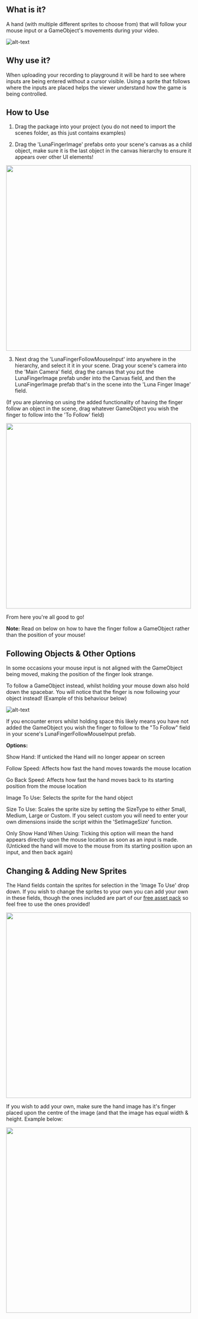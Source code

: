 ## What is it? 

A hand (with multiple different sprites to choose from) that will follow your mouse input or a GameObject's movements during your video.

![alt-text](https://media.giphy.com/media/1XOzf46BVNCtBZpOJ2/giphy.gif)
    
## Why use it?

When uploading your recording to playground it will be hard to see where inputs are being entered without a cursor visible. Using a sprite that follows where the inputs are placed helps the viewer understand how the game is being controlled.

## How to Use

1. Drag the package into your project (you do not need to import the scenes folder, as this just contains examples)

2. Drag the 'LunaFingerImage' prefabs onto your scene's canvas as a child object, make sure it is the last object in the canvas hierarchy to ensure it appears over other UI elements! 

<img src="https://i.imgur.com/NDtljq7.jpg" width="500">

3. Next drag the 'LunaFingerFollowMouseInput' into anywhere in the hierarchy, and select it it in your scene. Drag your scene's camera into the 'Main Camera' field, drag the canvas that you put the LunaFingerImage prefab under into the Canvas field, and then the LunaFingerImage prefab that's in the scene into the 'Luna Finger Image' field. 

(If you are planning on using the added functionality of having the finger follow an object in the scene, drag whatever GameObject you wish the finger to follow into the 'To Follow' field)

<img src="https://i.imgur.com/PQjMjsk.jpg" width="500">

From here you're all good to go! 

**Note:** Read on below on how to have the finger follow a GameObject rather than the position of your mouse!

## Following Objects & Other Options

In some occasions your mouse input is not aligned with the GameObject being moved, making the position of the finger look strange. 

To follow a GameObject instead, whilst holding your mouse down also hold down the spacebar. You will notice that the finger is now following your object instead! (Example of this behaviour below)

![alt-text](https://media2.giphy.com/media/IioRVND2aodw51WVIL/giphy.gif)

If you encounter errors whilst holding space this likely means you have not added the GameObject you wish the finger to follow to the "To Follow" field in your scene's LunaFingerFollowMouseInput prefab. 

**Options:**

Show Hand: If unticked the Hand will no longer appear on screen

Follow Speed: Affects how fast the hand moves towards the mouse location

Go Back Speed: Affects how fast the hand moves back to its starting position from the mouse location

Image To Use: Selects the sprite for the hand object

Size To Use: Scales the sprite size by setting the SizeType to either Small, Medium, Large or Custom. If you select custom you will need to enter your own dimensions inside the script within the 'SetImageSize' function.

Only Show Hand When Using: Ticking this option will mean the hand appears directly upon the mouse location as soon as an input is made. (Unticked the hand will move to the mouse from its starting position upon an input, and then back again)

## Changing & Adding New Sprites

The Hand fields contain the sprites for selection in the 'Image To Use' drop down. If you wish to change the sprites to your own you can add your own in these fields, though the ones included are part of our [free asset pack](https://github.com/LunaCommunity/Luna-Free-Assets) so feel free to use the ones provided!

<img src="https://i.imgur.com/ctT64dn.png" width="500">

If you wish to add your own, make sure the hand image has it's finger placed upon the centre of the image (and that the image has equal width & height. Example below:

<img src="https://i.imgur.com/TkGNstO.png" width="500">
